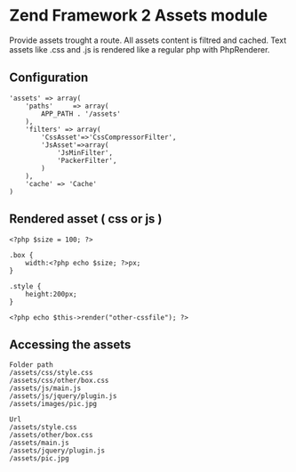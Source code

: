 Zend Framework 2 Assets module
==============================

Provide assets trought a route. All assets content is filtred and cached.
Text assets like .css and .js is rendered like a regular php with PhpRenderer.

Configuration
-------------

	'assets' => array(
		'paths'		=> array(
			APP_PATH . '/assets'
		),
		'filters' => array(
			'CssAsset'=>'CssCompressorFilter',
			'JsAsset'=>array(
				'JsMinFilter',
				'PackerFilter',
			)
		),
		'cache' => 'Cache'
	)

Rendered asset ( css or js )
----------------------------
	<?php $size = 100; ?>
	
	.box {
		width:<?php echo $size; ?>px;
	}
	
	.style {
		height:200px;
	}
	
	<?php echo $this->render("other-cssfile"); ?>
	
Accessing the assets
--------------------
	Folder path
	/assets/css/style.css
	/assets/css/other/box.css
	/assets/js/main.js
	/assets/js/jquery/plugin.js
	/assets/images/pic.jpg
	
	Url
	/assets/style.css
	/assets/other/box.css
	/assets/main.js
	/assets/jquery/plugin.js
	/assets/pic.jpg